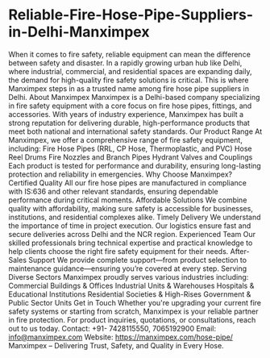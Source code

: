 # Reliable-Fire-Hose-Pipe-Suppliers-in-Delhi-Manximpex
When it comes to fire safety, reliable equipment can mean the difference between safety and disaster. In a rapidly growing urban hub like Delhi, where industrial, commercial, and residential spaces are expanding daily, the demand for high-quality fire safety solutions is critical. This is where Manximpex steps in as a trusted name among fire hose pipe suppliers in Delhi.
About Manximpex
Manximpex is a Delhi-based company specializing in fire safety equipment with a core focus on fire hose pipes, fittings, and accessories. With years of industry experience, Manximpex has built a strong reputation for delivering durable, high-performance products that meet both national and international safety standards.
Our Product Range
At Manximpex, we offer a comprehensive range of fire safety equipment, including:
Fire Hose Pipes (RRL, CP Hose, Thermoplastic, and PVC)
Hose Reel Drums
Fire Nozzles and Branch Pipes
Hydrant Valves and Couplings
Each product is tested for performance and durability, ensuring long-lasting protection and reliability in emergencies.
Why Choose Manximpex?
Certified Quality
All our fire hose pipes are manufactured in compliance with IS:636 and other relevant standards, ensuring dependable performance during critical moments.
Affordable Solutions
We combine quality with affordability, making sure safety is accessible for businesses, institutions, and residential complexes alike.
Timely Delivery
We understand the importance of time in project execution. Our logistics ensure fast and secure deliveries across Delhi and the NCR region.
Experienced Team
Our skilled professionals bring technical expertise and practical knowledge to help clients choose the right fire safety equipment for their needs.
After-Sales Support
We provide complete support—from product selection to maintenance guidance—ensuring you’re covered at every step.
Serving Diverse Sectors
Manximpex proudly serves various industries including:
Commercial Buildings & Offices
Industrial Units & Warehouses
Hospitals & Educational Institutions
Residential Societies & High-Rises
Government & Public Sector Units
Get in Touch
Whether you're upgrading your current fire safety systems or starting from scratch, Manximpex is your reliable partner in fire protection. For product inquiries, quotations, or consultations, reach out to us today.
 Contact: +91-  7428115550, 7065192900
 Email:  info@manximpex.com 
 Website: https://manximpex.com/hose-pipe/ 
Manximpex – Delivering Trust, Safety, and Quality in Every Hose.
